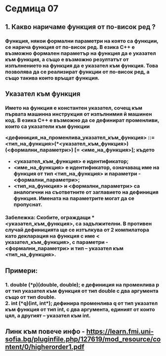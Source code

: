 # Седмица 07

## 1. Какво наричаме функция от по-висок ред ?
<h3> Функция, някои формални параметри на която са функции, се нарича
функция от по-висок ред.
В езика C++ е възможно формален параметър на функция да е указател
към функция, а също е възможно резултатът от изпълнението на функция
да е указател към функция. Това позволява да се реализират функции от
по-висок ред, а също такива които връщат функция.</h3>

## Указател към функция
<h3>Името на функция е константен указател, сочещ към първата машинна
инструкция от изпълнимия й машинен код. В езика C++ е възможно да се
дефинират променливи, които са указатели към функции

<дефиниция_на_променлива_указател_към_функция> ::=
<тип_на_функция>(*<указател_към_функция>)(<формални_параметри>)
[= <име_на_функция>];
където
- <указател_към_функция> е идентификатор;
- <име_на_функция> e идентификатор, означаващ име на функция от
тип <тип_на_функция> и параметри - <формални_параметри>;
- <тип_на_функция> и <формални_параметри> са аналогични на
съответните от заглавието на дефиниция функция. Имената на
параметрите могат да се пропуснат.</h3>

<h3>Забележка: Скобите, ограждащи *<указател_към_функция>, са
задължителни. В противен случай дефиницията ще се изтълкува от 
2
компилатора като декларация на функция с име < указател_към_функция>,
с параметри - <формални_параметри> и тип – указател към
<тип_на_функция>. </h3>

## Примери:
<h3>1. double (*p)(double, double);
е дефиниция на променлива p от тип указател към функция от тип double
с два аргумента също от тип double.</br>
2. int (*q)(int, int*);
дефинира променлива q от тип указател към функция от тип int, с два
аргумента, единият от които цял, а другият – указател към int.
</h3>

## Линк към повече инфо - https://learn.fmi.uni-sofia.bg/pluginfile.php/127619/mod_resource/content/0/higherorder1.pdf